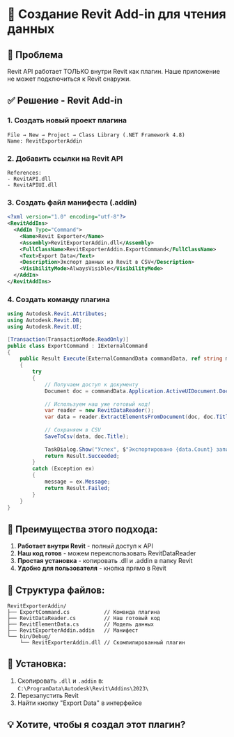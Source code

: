 # 🔧 Создание Revit Add-in для чтения данных

## 🎯 Проблема
Revit API работает ТОЛЬКО внутри Revit как плагин. Наше приложение не может подключиться к Revit снаружи.

## ✅ Решение - Revit Add-in

### 1. Создать новый проект плагина
```
File → New → Project → Class Library (.NET Framework 4.8)
Name: RevitExporterAddin
```

### 2. Добавить ссылки на Revit API
```
References:
- RevitAPI.dll
- RevitAPIUI.dll
```

### 3. Создать файл манифеста (.addin)
```xml
<?xml version="1.0" encoding="utf-8"?>
<RevitAddIns>
  <AddIn Type="Command">
    <Name>Revit Exporter</Name>
    <Assembly>RevitExporterAddin.dll</Assembly>
    <FullClassName>RevitExporterAddin.ExportCommand</FullClassName>
    <Text>Export Data</Text>
    <Description>Экспорт данных из Revit в CSV</Description>
    <VisibilityMode>AlwaysVisible</VisibilityMode>
  </AddIn>
</RevitAddIns>
```

### 4. Создать команду плагина
```csharp
using Autodesk.Revit.Attributes;
using Autodesk.Revit.DB;
using Autodesk.Revit.UI;

[Transaction(TransactionMode.ReadOnly)]
public class ExportCommand : IExternalCommand
{
    public Result Execute(ExternalCommandData commandData, ref string message, ElementSet elements)
    {
        try
        {
            // Получаем доступ к документу
            Document doc = commandData.Application.ActiveUIDocument.Document;
            
            // Используем наш уже готовый код!
            var reader = new RevitDataReader();
            var data = reader.ExtractElementsFromDocument(doc, doc.Title, null);
            
            // Сохраняем в CSV
            SaveToCsv(data, doc.Title);
            
            TaskDialog.Show("Успех", $"Экспортировано {data.Count} записей");
            return Result.Succeeded;
        }
        catch (Exception ex)
        {
            message = ex.Message;
            return Result.Failed;
        }
    }
}
```

## 🚀 Преимущества этого подхода:

1. **Работает внутри Revit** - полный доступ к API
2. **Наш код готов** - можем переиспользовать RevitDataReader
3. **Простая установка** - копировать .dll и .addin в папку Revit
4. **Удобно для пользователя** - кнопка прямо в Revit

## 📂 Структура файлов:
```
RevitExporterAddin/
├── ExportCommand.cs           // Команда плагина
├── RevitDataReader.cs         // Наш готовый код
├── RevitElementData.cs        // Модель данных
├── RevitExporterAddin.addin   // Манифест
└── bin/Debug/
    └── RevitExporterAddin.dll // Скомпилированный плагин
```

## 📍 Установка:
1. Скопировать `.dll` и `.addin` в:
   `C:\ProgramData\Autodesk\Revit\Addins\2023\`
2. Перезапустить Revit
3. Найти кнопку "Export Data" в интерфейсе

## 💡 Хотите, чтобы я создал этот плагин?



